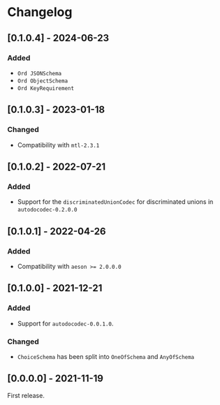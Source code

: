# Changelog

## [0.1.0.4] - 2024-06-23

### Added

* `Ord JSONSchema`
* `Ord ObjectSchema`
* `Ord KeyRequirement`

## [0.1.0.3] - 2023-01-18

### Changed

* Compatibility with `mtl-2.3.1`

## [0.1.0.2] - 2022-07-21

### Added

* Support for the `discriminatedUnionCodec` for discriminated unions in `autodocodec-0.2.0.0`

## [0.1.0.1] - 2022-04-26

### Added

* Compatibility with `aeson >= 2.0.0.0`

## [0.1.0.0] - 2021-12-21

### Added

* Support for `autodocodec-0.0.1.0`.

### Changed

* `ChoiceSchema` has been split into `OneOfSchema` and `AnyOfSchema`

## [0.0.0.0] - 2021-11-19

First release.
